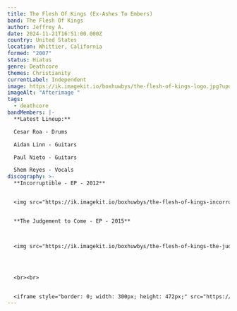 ```yaml
---
title: The Flesh Of Kings (Ex-Ashes To Embers)
band: The Flesh Of Kings
author: Jeffrey A.
date: 2024-11-21T16:51:00.000Z
country: United States
location: Whittier, California
formed: "2007"
status: Hiatus
genre: Deathcore
themes: Christianity
currentLabel: Independent
image: https://ik.imagekit.io/boxhuwbys/the-flesh-of-kings-logo.jpg?updatedAt=1732233166645
imageAlt: "Afterimage "
tags:
  - deathcore
bandMembers: |-
  **Latest Lineup:**

  Cesar Roa - Drums

  Aidan Linn - Guitars

  Paul Nieto - Guitars 

  Shem Reyes - Vocals
discography: >-
  **Incorruptible - EP - 2012** 


  <img src="https://ik.imagekit.io/boxhuwbys/the-flesh-of-kings-incorruptible.jpg" alt="The Flesh of Kings- Incorruptible - EP cover" style="width:300px; height:auto;">


  **The Judgement to Come - EP - 2015**



  <img src="https://ik.imagekit.io/boxhuwbys/the-flesh-of-kings-the-judgement-to-come.jpg" alt="The Flesh of Kings- The Judgement to Come - EP cover" style="width:300px; height:auto;">




  <br><br>


  <iframe style="border: 0; width: 300px; height: 472px;" src="https://bandcamp.com/EmbeddedPlayer/album=639723453/size=large/bgcol=333333/linkcol=0f91ff/transparent=true/" seamless><a href="https://thefleshofkings.bandcamp.com/album/the-judgement-to-come">The Judgement to Come by The Flesh Of Kings</a></iframe>
---
```

